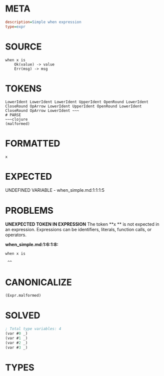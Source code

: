 # META
~~~ini
description=Simple when expression
type=expr
~~~
# SOURCE
~~~roc
when x is
    Ok(value) -> value
    Err(msg) -> msg
~~~
# TOKENS
~~~text
LowerIdent LowerIdent LowerIdent UpperIdent OpenRound LowerIdent CloseRound OpArrow LowerIdent UpperIdent OpenRound LowerIdent CloseRound OpArrow LowerIdent ~~~
# PARSE
~~~clojure
(malformed)
~~~
# FORMATTED
~~~roc
x 
~~~
# EXPECTED
UNDEFINED VARIABLE - when_simple.md:1:1:1:5
# PROBLEMS
**UNEXPECTED TOKEN IN EXPRESSION**
The token **x ** is not expected in an expression.
Expressions can be identifiers, literals, function calls, or operators.

**when_simple.md:1:6:1:8:**
```roc
when x is
```
     ^^


# CANONICALIZE
~~~clojure
(Expr.malformed)
~~~
# SOLVED
~~~clojure
; Total type variables: 4
(var #0 _)
(var #1 _)
(var #2 _)
(var #3 _)
~~~
# TYPES
~~~roc
~~~
